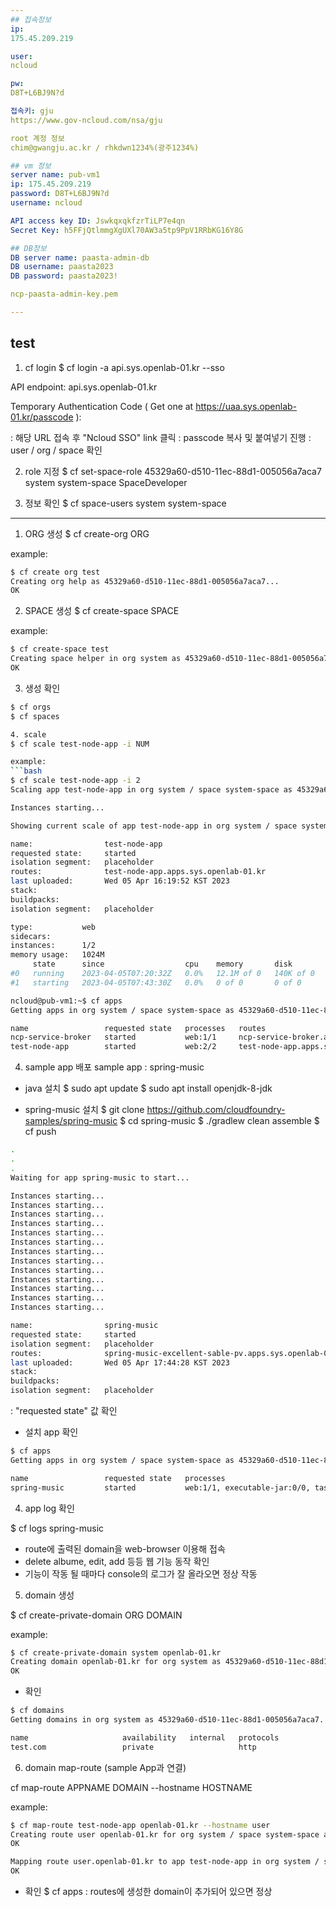 ```yaml
---
## 접속정보
ip:
175.45.209.219

user:
ncloud

pw:
D8T+L6BJ9N?d

접속키: gju
https://www.gov-ncloud.com/nsa/gju

root 계정 정보
chim@gwangju.ac.kr / rhkdwn1234%(광주1234%)

## vm 정보
server name: pub-vm1
ip: 175.45.209.219
password: D8T+L6BJ9N?d
username: ncloud

API access key ID: JswkqxqkfzrTiLP7e4qn
Secret Key: h5FFjQtlmmgXgUXl70AW3a5tp9PpV1RRbKG16Y8G

## DB정보
DB server name: paasta-admin-db
DB username: paasta2023
DB password: paasta2023!

ncp-paasta-admin-key.pem

---
```


## test

1. cf login
$ cf login -a api.sys.openlab-01.kr --sso

API endpoint: api.sys.openlab-01.kr

Temporary Authentication Code ( Get one at https://uaa.sys.openlab-01.kr/passcode ):

: 해당 URL 접속 후 "Ncloud SSO" link 클릭 
: passcode 복사 및 붙여넣기 진행
: user / org / space  확인 

2. role 지정
$ cf set-space-role 45329a60-d510-11ec-88d1-005056a7aca7 system system-space SpaceDeveloper

3. 정보 확인
$ cf space-users system system-space

---


1. ORG 생성
$ cf create-org ORG

example:
```bash
$ cf create org test
Creating org help as 45329a60-d510-11ec-88d1-005056a7aca7...
OK
``` 

2. SPACE 생성
$ cf create-space SPACE


example:
```bash
$ cf create-space test
Creating space helper in org system as 45329a60-d510-11ec-88d1-005056a7aca7...
OK
```

3. 생성 확인
```bash
$ cf orgs
$ cf spaces

4. scale 
$ cf scale test-node-app -i NUM

example:
```bash
$ cf scale test-node-app -i 2
Scaling app test-node-app in org system / space system-space as 45329a60-d510-11ec-88d1-005056a7aca7...

Instances starting...

Showing current scale of app test-node-app in org system / space system-space as 45329a60-d510-11ec-88d1-005056a7aca7...

name:                test-node-app
requested state:     started
isolation segment:   placeholder
routes:              test-node-app.apps.sys.openlab-01.kr
last uploaded:       Wed 05 Apr 16:19:52 KST 2023
stack:
buildpacks:
isolation segment:   placeholder

type:           web
sidecars:
instances:      1/2
memory usage:   1024M
     state      since                  cpu    memory       disk        logging      details
#0   running    2023-04-05T07:20:32Z   0.0%   12.1M of 0   140K of 0   0/s of 0/s
#1   starting   2023-04-05T07:43:30Z   0.0%   0 of 0       0 of 0      0/s of 0/s

ncloud@pub-vm1:~$ cf apps
Getting apps in org system / space system-space as 45329a60-d510-11ec-88d1-005056a7aca7...

name                 requested state   processes   routes
ncp-service-broker   started           web:1/1     ncp-service-broker.apps.sys.openlab-01.kr
test-node-app        started           web:2/2     test-node-app.apps.sys.openlab-01.kr

```


4. sample app 배포
sample app : spring-music


- java 설치
$ sudo apt update
$ sudo apt install openjdk-8-jdk

- spring-music 설치
$  git clone https://github.com/cloudfoundry-samples/spring-music
$ cd spring-music
$ ./gradlew clean assemble
$ cf push

```bash
.
.
.
Waiting for app spring-music to start...

Instances starting...
Instances starting...
Instances starting...
Instances starting...
Instances starting...
Instances starting...
Instances starting...
Instances starting...
Instances starting...
Instances starting...
Instances starting...
Instances starting...
Instances starting...

name:                spring-music
requested state:     started
isolation segment:   placeholder
routes:              spring-music-excellent-sable-pv.apps.sys.openlab-01.kr
last uploaded:       Wed 05 Apr 17:44:28 KST 2023
stack:
buildpacks:
isolation segment:   placeholder
```

: "requested state" 값 확인

- 설치 app 확인
```bash
$ cf apps
Getting apps in org system / space system-space as 45329a60-d510-11ec-88d1-005056a7aca7...

name                 requested state   processes                               routes
spring-music         started           web:1/1, executable-jar:0/0, task:0/0   spring-music-excellent-sable-pv.apps.sys.openlab-01.kr
```

4. app log 확인

$ cf logs spring-music 

- route에 출력된 domain을 web-browser 이용해 접속 
- delete albume, edit, add 등등 웹 기능 동작 확인
- 기능이 작동 될 때마다 console의 로그가 잘 올라오면 정상 작동

5. domain 생성

$ cf create-private-domain ORG DOMAIN

example:
```bash
$ cf create-private-domain system openlab-01.kr
Creating domain openlab-01.kr for org system as 45329a60-d510-11ec-88d1-005056a7aca7...
OK
```

- 확인

```bash
$ cf domains
Getting domains in org system as 45329a60-d510-11ec-88d1-005056a7aca7...

name                     availability   internal   protocols
test.com                 private                   http
```

6. domain map-route (sample App과 연결)

cf map-route APPNAME DOMAIN --hostname HOSTNAME

example:
```bash
$ cf map-route test-node-app openlab-01.kr --hostname user
Creating route user openlab-01.kr for org system / space system-space as 45329a60-d510-11ec-88d1-005056a7aca7...
OK

Mapping route user.openlab-01.kr to app test-node-app in org system / space system-space as 45329a60-d510-11ec-88d1-005056a7aca7...
OK
```

- 확인
$ cf apps
: routes에 생성한 domain이 추가되어 있으면 정상

